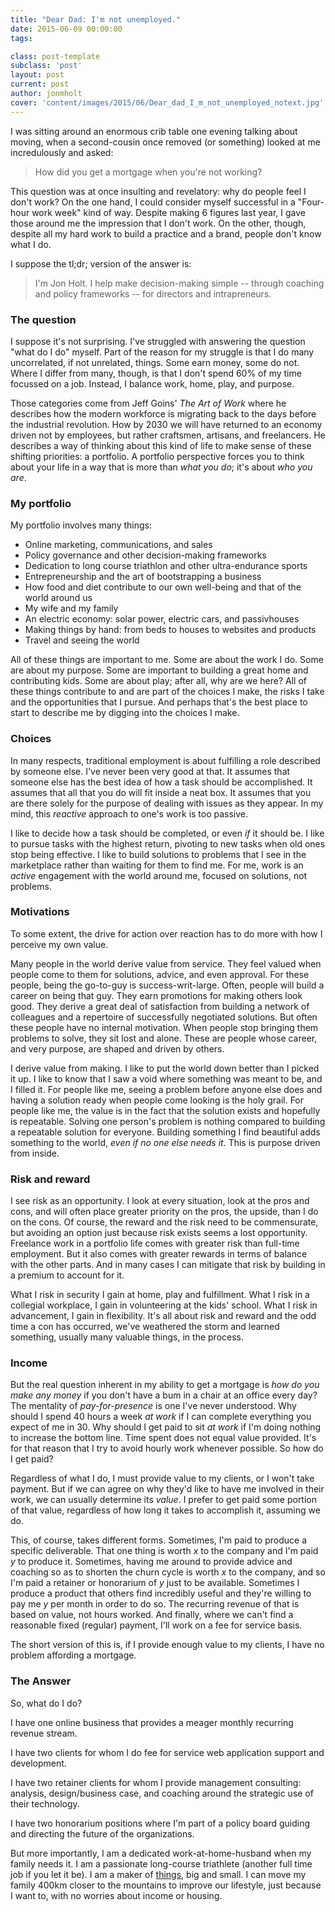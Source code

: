 ```yaml
---
title: "Dear Dad: I'm not unemployed."
date: 2015-06-09 00:00:00 
tags: 

class: post-template
subclass: 'post'
layout: post
current: post
author: jonmholt
cover: 'content/images/2015/06/Dear_dad_I_m_not_unemployed_notext.jpg'
---
```

I was sitting around an enormous crib table one evening talking about moving, when a second-cousin once removed (or something) looked at me incredulously and asked:
> How did you get a mortgage when you're not working?

This question was at once insulting and revelatory: why do people feel I don't work?  On the one hand, I could consider myself successful in a "Four-hour work week" kind of way. Despite making 6 figures last year, I gave those around me the impression that I don't work.  On the other, though, despite all my hard work to build a practice and a brand, people don't know what I do.

I suppose the tl;dr; version of the answer is: 
> I'm Jon Holt. I help make decision-making simple -- through coaching and policy frameworks -- for directors and intrapreneurs.

### The question

I suppose it's not surprising.  I've struggled with answering the question "what do I do" myself.  Part of the reason for my struggle is that I do many uncorrelated, if not unrelated, things.  Some earn money, some do not.  Where I differ from many, though, is that I don't spend 60% of my time focussed on a job.  Instead, I balance work, home, play, and purpose.

Those categories come from Jeff Goins' *The Art of Work* where he describes how the modern workforce is migrating back to the days before the industrial revolution.  How by 2030 we will have returned to an economy driven not by employees, but rather craftsmen, artisans, and freelancers.  He describes a way of thinking about this kind of life to make sense of these shifting priorities: a portfolio.  A portfolio perspective forces you to think about your life in a way that is more than *what you do*; it's about *who you are*.

### My portfolio

My portfolio involves many things:
 
 -  Online marketing, communications, and sales
 -  Policy governance and other decision-making frameworks
 -  Dedication to long course triathlon and other ultra-endurance sports
 -  Entrepreneurship and the art of bootstrapping a business
 -  How food and diet contribute to our own well-being and that of the world around us
 -  My wife and my family
 -  An electric economy: solar power, electric cars, and passivhouses
 -  Making things by hand: from beds to houses to websites and products
 -  Travel and seeing the world

All of these things are important to me.  Some are about the work I do.  Some are about my purpose.  Some are important to building a great home and contributing kids.  Some are about play; after all, why are we here?  All of these things contribute to and are part of the choices I make, the risks I take and the opportunities that I pursue.  And perhaps that's the best place to start to describe me by digging into the choices I make.

### Choices

In many respects, traditional employment is about fulfilling a role described by someone else.  I've never been very good at that.  It assumes that someone else has the best idea of how a task should be accomplished.  It assumes that all that you do will fit inside a neat box.  It assumes that you are there solely for the purpose of dealing with issues as they appear.  In my mind, this *reactive* approach to one's work is too passive.

I like to decide how a task should be completed, or even *if* it should be.  I like to pursue tasks with the highest return, pivoting to new tasks when old ones stop being effective.  I like to build solutions to problems that I see in the marketplace rather than waiting for them to find me. For me, work is an *active* engagement with the world around me, focused on solutions, not problems.

### Motivations
To some extent, the drive for action over reaction has to do more with how I perceive my own value.  

Many people in the world derive value from service.  They feel valued when people come to them for solutions, advice, and even approval.  For these people, being the go-to-guy is success-writ-large.  Often, people will build a career on being that guy.  They earn promotions for making others look good.  They derive a great deal of satisfaction from building a network of colleagues and a repertoire of successfully negotiated solutions. But often these people have no internal motivation.  When people stop bringing them problems to solve, they sit lost and alone.  These are people whose career, and very purpose, are shaped and driven by others.

I derive value from making.  I like to put the world down better than I picked it up.  I like to know that I saw a void where something was meant to be, and I filled it.  For people like me, seeing a problem before anyone else does and having a solution ready when people come looking is the holy grail.  For people like me, the value is in the fact that the solution exists and hopefully is repeatable.  Solving one person's problem is nothing compared to building a repeatable solution for everyone.  Building something I find beautiful adds something to the world, *even if no one else needs it*.  This is purpose driven from inside.

### Risk and reward
I see risk as an opportunity.  I look at every situation, look at the pros and cons, and will often place greater priority on the pros, the upside, than I do on the cons.  Of course, the reward and the risk need to be commensurate, but avoiding an option just because risk exists seems a lost opportunity.  Freelance work in a portfolio life comes with greater risk than full-time employment.  But it also comes with greater rewards in terms of balance with the other parts. And in many cases I can mitigate that risk by building in a premium to account for it.

What I risk in security I gain at home, play and fulfillment.  What I risk in a collegial workplace, I gain in volunteering at the kids' school.  What I risk in advancement, I gain in flexibility.  It's all about risk and reward and the odd time a con has occurred, we've weathered the storm and learned something, usually many valuable things, in the process.

### Income
But the real question inherent in my ability to get a mortgage is *how do you make any money* if you don't have a bum in a chair at an office every day?  The mentality of *pay-for-presence* is one I've never understood.  Why should I spend 40 hours a week *at work* if I can complete everything you expect of me in 30.  Why should I get paid to sit *at work* if I'm doing nothing to increase the bottom line.  Time spent does not equal value provided.  It's for that reason that I try to avoid hourly work whenever possible.  So how do I get paid?

Regardless of what I do, I must provide value to my clients, or I won't take payment.  But if we can agree on why they'd like to have me involved in their work, we can usually determine its *value*.  I prefer to get paid some portion of that value, regardless of how long it takes to accomplish it, assuming we do.  

This, of course, takes different forms. Sometimes, I'm paid to produce a specific deliverable.  That one thing is worth *x* to the company and I'm paid *y* to produce it.  Sometimes, having me around to provide advice and coaching so as to shorten the churn cycle is worth *x* to the company, and so I'm paid a retainer or honorarium of *y* just to be available.  Sometimes I produce a product that others find incredibly useful and they're willing to pay me *y* per month in order to do so.  The recurring revenue of that is based on value, not hours worked.  And finally, where we can't find a reasonable fixed (regular) payment, I'll work on a fee for service basis.

The short version of this is, if I provide enough value to my clients, I have no problem affording a mortgage.

### The Answer

So, what do I do?  

I have one online business that provides a meager monthly recurring revenue stream.

I have two clients for whom I do fee for service web application support and development.

I have two retainer clients for whom I provide management consulting: analysis, design/business case, and coaching around the strategic use of their technology.

I have two honorarium positions where I'm part of a policy board guiding and directing the future of the organizations.

But more importantly, I am a dedicated work-at-home-husband when my family needs it. I am a passionate long-course triathlete (another full time job if you let it be).  I am a maker of [things](http://twentyfivetwenty.ca/the-bed-that-love-build/), big and small. I can move my family 400km closer to the mountains to improve our lifestyle, just because I want to, with no worries about income or housing.  
